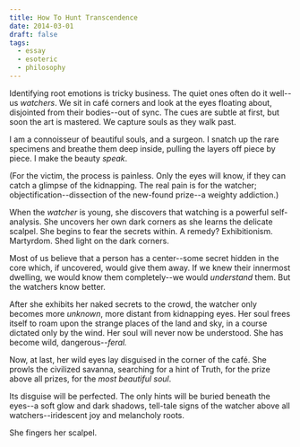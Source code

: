 ```yaml
---
title: How To Hunt Transcendence
date: 2014-03-01
draft: false
tags:
  - essay
  - esoteric
  - philosophy
---
```


Identifying root emotions is tricky business. The quiet ones often
do it well--us _watchers_. We sit in café corners and look at
the eyes floating about, disjointed from their bodies--out of sync.
The cues are subtle at first, but soon the art is mastered. We
capture souls as they walk past.

I am a connoisseur of beautiful souls, and a surgeon. I snatch up
the rare specimens and breathe them deep inside, pulling the layers
off piece by piece. I make the beauty _speak_.

(For the victim, the process is painless. Only the eyes will know,
if they can catch a glimpse of the kidnapping. The real pain is for
the watcher; objectification--dissection of
the new-found prize--a weighty addiction.)

When the _watcher_ is young, she discovers that watching is a
powerful self-analysis. She uncovers her own dark corners as she
learns the delicate scalpel. She begins to fear the secrets within.
A remedy? Exhibitionism. Martyrdom. Shed light on the dark corners.

Most of us believe that a person has a center--some secret hidden in
the core which, if uncovered, would give them away. If we knew their
innermost dwelling, we would know them completely--we would
_understand_ them. But the watchers know better.

After she exhibits her naked secrets to the crowd, the watcher only
becomes more _unknown_, more distant from kidnapping eyes.
Her soul frees itself to roam upon the strange places of the land
and sky, in a course dictated only by the wind. Her soul will never
now be understood. She has become wild, dangerous--_feral._

Now, at last, her wild eyes lay disguised in the corner of
the café. She prowls the civilized savanna, searching for a hint of
Truth, for the prize above all prizes, for the _most beautiful
soul_.

Its disguise will be perfected. The only hints will be buried
beneath the eyes--a soft glow and dark shadows, tell-tale signs of
the watcher above all watchers--iridescent joy and melancholy roots.

She fingers her scalpel.
